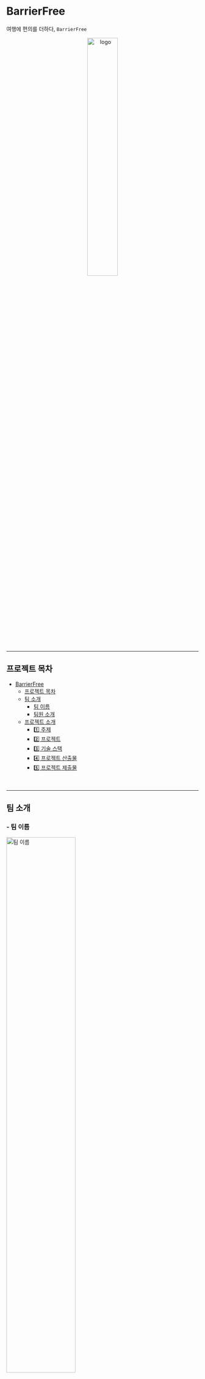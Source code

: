 # BarrierFree

여행에 편의를 더하다, `BarrierFree`
<br/>
<div align="center"><img src="/uploads/5d78c41c5827f7b98e47740485ba95a9/logo.png" alt="logo" width="40%"/></div><br>
<br/>

---
## **프로젝트 목차**
- [BarrierFree](#BarrierFree)
    - [프로젝트 목차](#프로젝트-목차)
    - [팀 소개](#팀-소개)
        - [팀 이름](#팀-이름)
        - [팀원 소개](#팀원-소개)
    - [프로젝트 소개](#프로젝트-소개)
        - [1️⃣ 주제](#1️⃣-주제)
        - [2️⃣ 프로젝트](#2️⃣-프로젝트)
        - [3️⃣ 기술 스택](#3️⃣-기술-스택)
        - [4️⃣ 프로젝트 산출물](#4️⃣-프로젝트-산출물)
        - [5️⃣ 프로젝트 제출물](#5️⃣-프로젝트-제출물)

<br/>

---

## **팀 소개**

### - 팀 이름

<img src ="/uploads/74b03848861f31c07eb417ce0f52ce6a/그림3.png" alt="팀 이름" width="60%">

### - 팀원 소개

| 이름   | 직책 | 역할                |
| ------ | ---- | ------------------- |
| 유민상 | 팀장 | Backend, CI/CD 및 인프라 구축 |
| 남정현 | 팀원 | Frontend, React, Redux 기반 및 EC2 서버 통신            |
| 정현정 | 팀원 | Frontend, React, Redux 기반 및 지오로케이션 활용            |
| 허은아 | 팀원 | Backend, Open API 통신 및 Token 담당, DB 설계             |
| 황수진 | 팀원 | Backend, DB 설계, QA             |

<br/>

## **프로젝트 소개**

### 1️⃣ 주제

- WHY
  ```
  - 우리나라 국내여행 경험률은 92.4%, 평균 여행 횟수는 7.6회(2019년 국민여행조사)
  - 이에 반해 장애인의 국내여행 경험률은 21.3%(장애인 삶 패널 조사)에 불과합니다.
  - 관광 환경 조성 미흡 및 부족한 이동 편의성, 그리고 시설 정보의 제공 부족이 문제되고 있습니다.
  ```
- HOW
  ```
  - SNS를 통해 무장애 여행지의 정보를 확인할 수 있습니다.
  - 직접 다녀온 여행지에 대한 후기를 남기으로써 여행지를 직접 추천할 수 있고,
  - 한국관광공사에서 제공하는 추천 여행지 정보를 얻을 수 있습니다.
  - 5가지 불편사항(지체 장애, 시각 장애, 청각 장애, 영유아 가족, 고령자)에 대한 편의 정보를 제공합니다.
  ```
- WHAT
  ```
  - 한국관광공사 API를 활용한 여행지의 무장애 정보와 실제 방문객들의 생생한 후기까지 제공하는 무장애 여행 SNS
  ```

### 2️⃣ 프로젝트

<img src ="/uploads/57c37cdfa20ff0ee9f7d209e07eafd13/about_project.jpg" alt="팀 소개" width="80%"/>
<br>

  - [프로젝트 고려 사항](./docs/about_project.md)

### 3️⃣ 기술 스택

<img src ="/uploads/74f72a87c073c739b49279937acf312d/아키텍쳐.png" alt="아키텍쳐" width="80%"/>

<br>

- `FrontEnd` : React, Node.js, Redux, Material-UI
- `BackEnd` : SpringBoot, JPA, MySQL, Lombok
- `DevOps` : GitLab, Jenkins, Docker, JIRA, AWS EC2

### 4️⃣ 프로젝트 산출물

  <img src ="/uploads/cd9a142dad02a88ac1ec7ce115a0430f/notion.png" alt="notion" width="60%"/>

  <!-- <br> -->
  - [Notion](https://www.notion.so/SSAFY-2-PJT-93e0d2e267574a59af816a3b83e71f45)
    - [데일리 스크럼](https://www.notion.so/72a5d378cc1d495884e765202d35fa2c)
    - [요구사항 정의서](https://docs.google.com/spreadsheets/d/13XwaL0gwV3tMDqk-z3DK0b0z17yS_cYHmEfgT1YeYno/edit#gid=1507160105)
    - [와이어프레임](https://www.figma.com/file/bYt0iOMGFyigIpNPLbejn6/Weclusive?node-id=0%3A1)
    - [Convention](https://www.notion.so/d3e580f0be82416fb69d5d50dbb7f385)
    - [API Docs](https://www.notion.so/API-DOCS-d4ddf72884844dc6ab39da5a3eba8c52)


- [Swagger](./docs/swagger.md)
- [Jira](./docs/jira.md)
- [ERD](./docs/erd.md)

### 5️⃣ 프로젝트 제출물
- [외부서비스](./exec/베리어프리_외부서비스.pdf)
- [시연시나리오](./exec/베리어프리_시연시나리오.pdf)
- [빌드배포](./exec/베리어프리_빌드_배포_정리.pdf)


